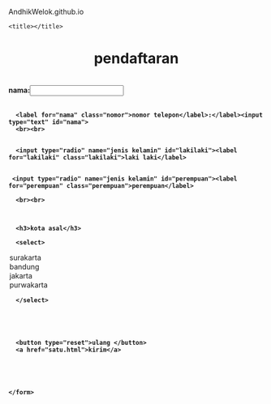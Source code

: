 AndhikWelok.github.io

<!DOCTYPE HTML>

<html>
  <head>
    
    <title></title>
 <link rel="stylesheet" href="hias.css">
  </head>
  
  <body class="latarbelakang">
    <center class="judul"><h1>pendaftaran</h1></center>
    <br>
    <form>
     <strong> <label for="nama" class="nama">nama:</label><input type="text" id="nama"><br><br>
      
      <label for="nama" class="nomor">nomor telepon</label>:</label><input type="text" id="nama">
      <br><br>
      
      
      <input type="radio" name="jenis kelamin" id="lakilaki"><label for="lakilaki" class="lakilaki">laki laki</label>
      
      
     <input type="radio" name="jenis kelamin" id="perempuan"><label for="perempuan" class="perempuan">perempuan</label>
      
      <br><br>
     
      
      
      <h3>kota asal</h3>
      
      <select>
        
  
        
<option>surakarta</option>
        
<option>bandung</option>

<option>jakarta</option>

<option>purwakarta</option>
        
        
        
      </select>
      
      
      
      
      
      <button type="reset">ulang </button>
      <a href="satu.html">kirim</a>
      
      
      
      
      
    </form>
    
    
    
  </body>


</html>
